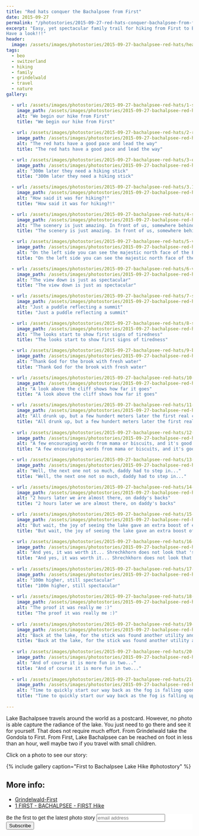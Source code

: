 ```yaml
---
title: "Red hats conquer the Bachalpsee from First"
date: 2015-09-27
permalink: "/photostories/2015-09-27-red-hats-conquer-bachalpsee-from-first"
excerpt: "Easy, yet spectacular family trail for hiking from First to Bachalpsee Lake. Even the red hats managed to do it in just under two hours...
Have a look!!!"
header:
  image: /assets/images/photostories/2015-09-27-bachalpsee-red-hats/header.JPG
tags:
  - beo
  - switzerland
  - hiking
  - family
  - grindelwald
  - travel
  - nature
gallery:

  - url: /assets/images/photostories/2015-09-27-bachalpsee-red-hats/1-start-from-first.JPG
    image_path: /assets/images/photostories/2015-09-27-bachalpsee-red-hats/1-start-from-first.JPG
    alt: "We begin our hike from First"
    title: "We begin our hike from First"
    
  - url: /assets/images/photostories/2015-09-27-bachalpsee-red-hats/2-red-hats-start-with-momentum.JPG
    image_path: /assets/images/photostories/2015-09-27-bachalpsee-red-hats/2-red-hats-start-with-momentum.JPG
    alt: "The red hats have a good pace and lead the way"
    title: "The red hats have a good pace and lead the way"

  - url: /assets/images/photostories/2015-09-27-bachalpsee-red-hats/3-oh-wait-they-need-the-stick.JPG
    image_path: /assets/images/photostories/2015-09-27-bachalpsee-red-hats/3-oh-wait-they-need-the-stick.JPG
    alt: "300m later they need a hiking stick"
    title: "300m later they need a hiking stick"

  - url: /assets/images/photostories/2015-09-27-bachalpsee-red-hats/3.1-who-said-it-was-for-hiking.JPG
    image_path: /assets/images/photostories/2015-09-27-bachalpsee-red-hats/3.1-who-said-it-was-for-hiking.JPG
    alt: "How said it was for hiking?!"
    title: "How said it was for hiking?!"

  - url: /assets/images/photostories/2015-09-27-bachalpsee-red-hats/4-somewhere-there-is-the-lake.JPG
    image_path: /assets/images/photostories/2015-09-27-bachalpsee-red-hats/4-somewhere-there-is-the-lake.JPG
    alt: "The scenery is just amazing. In front of us, somewhere behind those rocks there is the Bachalpsee Lake"
    title: "The scenery is just amazing. In front of us, somewhere behind those rocks there is the Bachalpsee Lake"

  - url: /assets/images/photostories/2015-09-27-bachalpsee-red-hats/5-view-on-the-eiger-north-face.JPG
    image_path: /assets/images/photostories/2015-09-27-bachalpsee-red-hats/5-view-on-the-eiger-north-face.JPG
    alt: "On the left side you can see the majestic north face of the Eiger"
    title: "On the left side you can see the majestic north face of the Eiger"

  - url: /assets/images/photostories/2015-09-27-bachalpsee-red-hats/6-view-in-the-depths.JPG
    image_path: /assets/images/photostories/2015-09-27-bachalpsee-red-hats/6-view-in-the-depths.JPG
    alt: "The view down is just as spectacular"
    title: "The view down is just as spectacular"

  - url: /assets/images/photostories/2015-09-27-bachalpsee-red-hats/7-summit-reflecting-in-puddle.JPG
    image_path: /assets/images/photostories/2015-09-27-bachalpsee-red-hats/7-summit-reflecting-in-puddle.JPG
    alt: "Just a puddle reflecting a summit"
    title: "Just a puddle reflecting a summit"

  - url: /assets/images/photostories/2015-09-27-bachalpsee-red-hats/8-start-to-get-tired-already.JPG
    image_path: /assets/images/photostories/2015-09-27-bachalpsee-red-hats/8-start-to-get-tired-already.JPG
    alt: "The looks start to show first signs of tiredness"
    title: "The looks start to show first signs of tiredness"

  - url: /assets/images/photostories/2015-09-27-bachalpsee-red-hats/9-brook-with-fresh-water.JPG
    image_path: /assets/images/photostories/2015-09-27-bachalpsee-red-hats/9-brook-with-fresh-water.JPG
    alt: "Thank God for the brook with fresh water"
    title: "Thank God for the brook with fresh water"

  - url: /assets/images/photostories/2015-09-27-bachalpsee-red-hats/10-the-brook-is-getting-bigger.JPG
    image_path: /assets/images/photostories/2015-09-27-bachalpsee-red-hats/10-the-brook-is-getting-bigger.JPG
    alt: "A look above the cliff shows how far it goes"
    title: "A look above the cliff shows how far it goes"

  - url: /assets/images/photostories/2015-09-27-bachalpsee-red-hats/11-the-first-bigger-crisis.JPG
    image_path: /assets/images/photostories/2015-09-27-bachalpsee-red-hats/11-the-first-bigger-crisis.JPG
    alt: "All drunk up, but a few hundert meters later the first real crisis shows up"
    title: "All drunk up, but a few hundert meters later the first real crisis shows up"
    
  - url: /assets/images/photostories/2015-09-27-bachalpsee-red-hats/12-rapidly-overcome.JPG
    image_path: /assets/images/photostories/2015-09-27-bachalpsee-red-hats/12-rapidly-overcome.JPG
    alt: "A few encouraging words from mama or biscuits, and it's good overcome..."
    title: "A few encouraging words from mama or biscuits, and it's good overcome..."

  - url: /assets/images/photostories/2015-09-27-bachalpsee-red-hats/13-the-next-one-not-so-much.JPG
    image_path: /assets/images/photostories/2015-09-27-bachalpsee-red-hats/13-the-next-one-not-so-much.JPG
    alt: "Well, the next one not so much, daddy had to step in..."
    title: "Well, the next one not so much, daddy had to step in..."

  - url: /assets/images/photostories/2015-09-27-bachalpsee-red-hats/14-2h-later-almost-there.JPG
    image_path: /assets/images/photostories/2015-09-27-bachalpsee-red-hats/14-2h-later-almost-there.JPG
    alt: "2 hours later we are almost there, on daddy's backs"
    title: "2 hours later we are almost there, on daddy's backs"

  - url: /assets/images/photostories/2015-09-27-bachalpsee-red-hats/15-the-joy-so-big-go-on-foot.JPG
    image_path: /assets/images/photostories/2015-09-27-bachalpsee-red-hats/15-the-joy-so-big-go-on-foot.JPG
    alt: "But wait, the joy of seeing the lake gave an extra boost of energy to finish the hike on foot"
    title: "But wait, the joy of seeing the lake gave an extra boost of energy to finish the hike on foot"

  - url: /assets/images/photostories/2015-09-27-bachalpsee-red-hats/16-the-view-is-spectacular.JPG
    image_path: /assets/images/photostories/2015-09-27-bachalpsee-red-hats/16-the-view-is-spectacular.JPG
    alt: "And yes, it was worth it... Shrechkhorn does not look that 'schrecklich'(en. dreadful) after all'"
    title: "And yes, it was worth it... Shrechkhorn does not look that 'schrecklich'(en. dreadful) after all'"
              
  - url: /assets/images/photostories/2015-09-27-bachalpsee-red-hats/17-daddy-is-taking-a-higher-view.JPG
    image_path: /assets/images/photostories/2015-09-27-bachalpsee-red-hats/17-daddy-is-taking-a-higher-view.JPG
    alt: "100m higher, still spectacular"
    title: "100m higher, still spectacular"
    
  - url: /assets/images/photostories/2015-09-27-bachalpsee-red-hats/18-proof-it-was-me.JPG 
    image_path: /assets/images/photostories/2015-09-27-bachalpsee-red-hats/18-proof-it-was-me.JPG 
    alt: "The proof it was really me :)"
    title: "The proof it was really me :)"
       
  - url: /assets/images/photostories/2015-09-27-bachalpsee-red-hats/19-back-at-the-lake-play-time.JPG
    image_path: /assets/images/photostories/2015-09-27-bachalpsee-red-hats/19-back-at-the-lake-play-time.JPG
    alt: "Back at the lake, for the stick was found another utility and it was still not hiking"
    title: "Back at the lake, for the stick was found another utility and it was still not hiking"  
           
  - url: /assets/images/photostories/2015-09-27-bachalpsee-red-hats/20-in-two-is-more-fun.JPG
    image_path: /assets/images/photostories/2015-09-27-bachalpsee-red-hats/20-in-two-is-more-fun.JPG
    alt: "And of course it is more fun in two..."
    title: "And of course it is more fun in two..."    
       
  - url: /assets/images/photostories/2015-09-27-bachalpsee-red-hats/21-time-to-quickly-get-back.JPG
    image_path: /assets/images/photostories/2015-09-27-bachalpsee-red-hats/21-time-to-quickly-get-back.JPG
    alt: "Time to quickly start our way back as the fog is falling upon us"
    title: "Time to quickly start our way back as the fog is falling upon us"       
                                                                                        
---
```


Lake Bachalpsee travels around the world as a postcard. However, no photo is able capture the radiance of the lake.
 You just need to go there and see it for yourself. That does not require much effort. From Grindelwald take the Gondola to First. 
 From First, Lake Bachalpsee can be reached on foot in less than an hour, well maybe two if you travel with small children. 
 
 Click on a photo to see our story:
 
 {% include gallery caption="First to Bachalpsee Lake Hike #photostory" %}
 
 
 ## More info:
 
 * [Grindelwald-First](https://www.jungfrau.ch/en-gb/grindelwaldfirst/)
 * [1 FIRST - BACHALPSEE - FIRST Hike](https://www.jungfrau.ch/en-gb/summer-sport/hiking/hiking-trail/1-first-bachalpsee-first-b05993/)
 

<!-- Begin MailChimp Signup Form -->
<link href="//cdn-images.mailchimp.com/embedcode/slim-10_7.css" rel="stylesheet" type="text/css">
<style type="text/css">
	#mc_embed_signup{background:#fff; clear:left; font:14px Helvetica,Arial,sans-serif; }
	/* Add your own MailChimp form style overrides in your site stylesheet or in this style block.
	   We recommend moving this block and the preceding CSS link to the HEAD of your HTML file. */
</style>
<div id="mc_embed_signup">
<form action="//adrianmatei.us16.list-manage.com/subscribe/post?u=711ed49399c4a65a8a8ecfc36&amp;id=b44f87f39a" method="post" id="mc-embedded-subscribe-form" name="mc-embedded-subscribe-form" class="validate" target="_blank" novalidate>
    <div id="mc_embed_signup_scroll">
	<label for="mce-EMAIL">Be the first to get the latest photo story</label>
	<input type="email" value="" name="EMAIL" class="email" id="mce-EMAIL" placeholder="email address" required>
    <!-- real people should not fill this in and expect good things - do not remove this or risk form bot signups-->
    <div style="position: absolute; left: -5000px;" aria-hidden="true"><input type="text" name="b_711ed49399c4a65a8a8ecfc36_b44f87f39a" tabindex="-1" value=""></div>
    <div class="clear"><input type="submit" value="Subscribe" name="subscribe" id="mc-embedded-subscribe" class="button"></div>
    </div>
</form>
</div>

<!--End mc_embed_signup-->